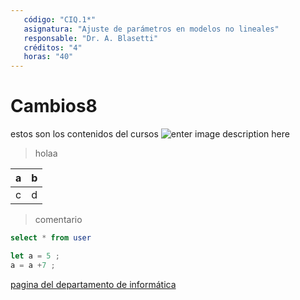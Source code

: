 ```yaml
---
   código: "CIQ.1*"
   asignatura: "Ajuste de parámetros en modelos no lineales"
   responsable: "Dr. A. Blasetti"
   créditos: "4"
   horas: "40"
---
```

# Cambios8
estos son los contenidos del cursos
![enter image description here](https://i1.wp.com/diariocronica.com.ar/wp-content/uploads/2018/11/borrador-autom%C3%A1tico-133.jpg?fit=1200,800&ssl=1)

> holaa

| a | b |
|---|---|
| c | d |

> comentario



```sql
select * from user
```

```javascript
let a = 5 ;
a = a +7 ;
```
[pagina del departamento de informática](http://www.dinfo.ing.unp.edu.ar)
<!--stackedit_data:
eyJoaXN0b3J5IjpbLTQ0MzcyNDAwNCwtODAxNDE3NDE0LDIwNz
Q1MDc1MTcsMjk3NzcxNzQyLC0xNDc4OTY0MDMzLDEwMzkyNjc0
ODgsLTczNzQ2ODI4NywxNzgwNzYzMjM0LC04MDE0MTc0MTQsMT
cyMTI0NjI2NywxMzMzMDExNzcxLC00NDM3MjQwMDQsMjA3NDUw
NzUxNywyOTc3NzE3NDIsLTE0Nzg5NjQwMzMsMTAzOTI2NzQ4OC
wtNzM3NDY4Mjg3LDE3ODA3NjMyMzQsLTgwMTQxNzQxNCwtMTcw
MDYzMzMxMV19
-->